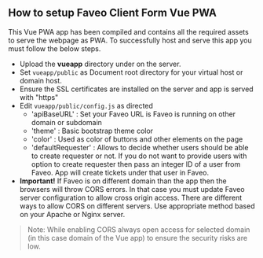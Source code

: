 ## How to setup Faveo Client Form Vue PWA

This Vue PWA app has been compiled and contains all the required assets to serve the webpage as PWA. To successfully host and serve this app you must follow the below steps.

- Upload the **vueapp** directory under on the server.
- Set `vueapp/public` as Document root directory for your virtual host or domain host.
- Ensure the SSL certificates are installed on the server and app is served with "https"
- Edit `vueapp/public/config.js` as directed
	- 'apiBaseURL' : Set your Faveo URL is Faveo is running on other domain or subdomain
	- 'theme' : Basic bootstrap theme color
	- 'color' : Used as color of buttons and other elements on the page
	- 'defaultRequester' : Allows to decide whether users should be able to create requester or not. If you do not want to provide users with option to create requester then pass an integer ID of a user from Faveo. App will create tickets under that user in Faveo.
- **Important!** If Faveo is on different domain than the app then the browsers will throw CORS errors. In that case you must update Faveo server configuration to allow cross origin access. There are different ways to allow CORS on different servers. Use appropriate method based on your Apache or Nginx server.

> Note: While enabling CORS always open access for selected domain (in this case domain of the Vue app) to ensure the security risks are low.

